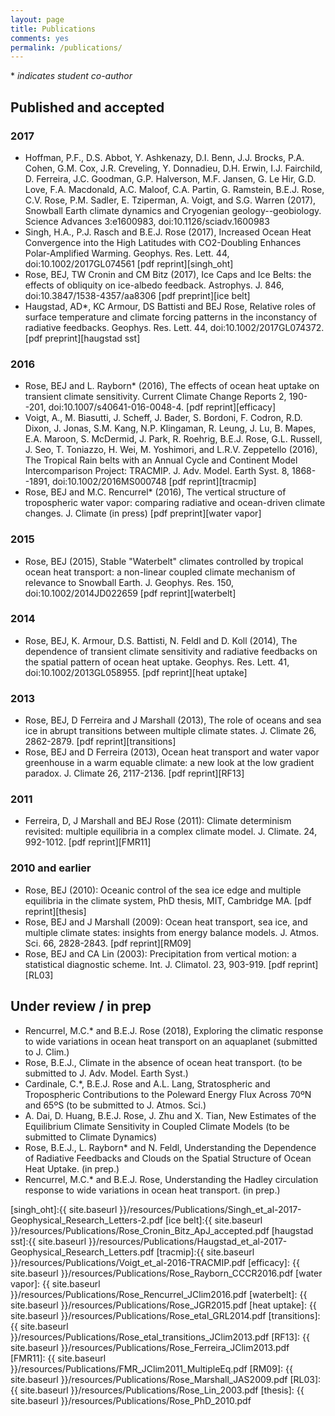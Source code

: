 ```yaml
---
layout: page
title: Publications
comments: yes
permalink: /publications/
---
```


\* *indicates student co-author*

## Published and accepted

### 2017
- Hoffman, P.F., D.S. Abbot, Y. Ashkenazy, D.I. Benn, J.J. Brocks, P.A. Cohen, G.M.
  Cox, J.R. Creveling, Y. Donnadieu, D.H. Erwin, I.J. Fairchild, D.
  Ferreira, J.C. Goodman, G.P. Halverson, M.F. Jansen, G. Le Hir, G.D.
  Love, F.A. Macdonald, A.C. Maloof, C.A. Partin, G. Ramstein, B.E.J.
  Rose, C.V. Rose, P.M. Sadler, E. Tziperman, A. Voigt, and S.G. Warren (2017),
  Snowball Earth climate dynamics and Cryogenian geology--geobiology.
  Science Advances 3:e1600983, doi:10.1126/sciadv.1600983
- Singh, H.A., P.J. Rasch and B.E.J. Rose (2017), Increased Ocean Heat Convergence into the High Latitudes with CO2-Doubling Enhances Polar-Amplified Warming. Geophys. Res. Lett. 44, doi:10.1002/2017GL074561 [pdf reprint][singh_oht]
- Rose, BEJ, TW Cronin and CM Bitz (2017), Ice Caps and Ice Belts: the effects of obliquity on ice-albedo feedback. Astrophys. J. 846, doi:10.3847/1538-4357/aa8306 [pdf preprint][ice belt]
- Haugstad, AD*, KC Armour, DS Battisti and BEJ Rose, Relative roles of surface temperature and climate forcing patterns in the inconstancy of radiative feedbacks. Geophys. Res. Lett. 44, doi:10.1002/2017GL074372. [pdf preprint][haugstad sst]

### 2016

- Rose, BEJ and L. Rayborn* (2016), The effects of ocean heat uptake on transient climate sensitivity. Current Climate Change Reports 2, 190--201, doi:10.1007/s40641-016-0048-4. [pdf reprint][efficacy]
- Voigt, A., M. Biasutti, J. Scheff, J. Bader, S. Bordoni, F. Codron, R.D. Dixon, J. Jonas, S.M. Kang, N.P. Klingaman, R. Leung, J. Lu, B. Mapes, E.A. Maroon, S. McDermid, J. Park, R. Roehrig, B.E.J. Rose, G.L. Russell, J. Seo, T. Toniazzo, H. Wei, M. Yoshimori, and L.R.V. Zeppetello (2016), The Tropical Rain belts with an Annual Cycle and Continent Model Intercomparison Project: TRACMIP. J. Adv. Model. Earth Syst. 8, 1868--1891, doi:10.1002/2016MS000748 [pdf reprint][tracmip]
- Rose, BEJ and M.C. Rencurrel* (2016), The vertical structure of tropospheric water vapor: comparing radiative and ocean-driven climate changes. J. Climate (in press) [pdf preprint][water vapor]

### 2015

- Rose, BEJ (2015), Stable "Waterbelt" climates controlled by tropical ocean heat transport: a non-linear coupled climate mechanism of relevance to Snowball Earth. J. Geophys. Res. 150, doi:10.1002/2014JD022659 [pdf reprint][waterbelt]

### 2014

- Rose, BEJ, K. Armour, D.S. Battisti, N. Feldl and D. Koll (2014), The dependence of transient climate sensitivity and radiative feedbacks on the spatial pattern of ocean heat uptake. Geophys. Res. Lett. 41, doi:10.1002/2013GL058955. [pdf reprint][heat uptake]

### 2013

- Rose, BEJ, D Ferreira and J Marshall (2013), The role of oceans and sea ice in abrupt transitions between multiple climate states.  J. Climate 26, 2862-2879. [pdf reprint][transitions]
- Rose, BEJ and D Ferreira (2013), Ocean heat transport and water vapor greenhouse in a warm equable climate: a new look at the low gradient paradox.  J. Climate 26, 2117-2136. [pdf reprint][RF13]

### 2011

- Ferreira, D, J Marshall and BEJ Rose (2011): Climate determinism revisited: multiple equilibria in a complex climate model.  J. Climate. 24, 992-1012. [pdf reprint][FMR11]

### 2010 and earlier

- Rose, BEJ (2010): Oceanic control of the sea ice edge and multiple equilibria in the climate system, PhD thesis, MIT, Cambridge MA. [pdf reprint][thesis]
- Rose, BEJ and J Marshall (2009): Ocean heat transport, sea ice, and multiple climate states: insights from energy balance models.  J. Atmos. Sci. 66, 2828-2843. [pdf reprint][RM09]
- Rose, BEJ and CA Lin (2003): Precipitation from vertical motion: a statistical diagnostic scheme.  Int. J. Climatol. 23, 903-919. [pdf reprint][RL03]

## Under review / in prep

- Rencurrel, M.C.* and B.E.J. Rose (2018), Exploring the climatic response to wide variations in ocean heat transport on an aquaplanet (submitted to J. Clim.)
- Rose, B.E.J., Climate in the absence of ocean heat transport. (to be submitted to J. Adv. Model. Earth
  Syst.)
- Cardinale, C.*, B.E.J. Rose and A.L. Lang, Stratospheric and Tropospheric Contributions to the Poleward Energy Flux Across 70ºN and 65ºS (to be submitted to J. Atmos. Sci.)
- A. Dai, D. Huang, B.E.J. Rose, J. Zhu and X. Tian, New Estimates of the Equilibrium Climate Sensitivity in Coupled Climate Models (to be submitted to Climate Dynamics)
- Rose, B.E.J., L. Rayborn* and N. Feldl, Understanding the Dependence of Radiative Feedbacks and Clouds on the Spatial Structure of Ocean Heat Uptake. (in prep.)
- Rencurrel, M.C.* and B.E.J. Rose, Understanding the Hadley circulation response to wide variations in ocean heat transport. (in prep.)


[singh_oht]:{{ site.baseurl }}/resources/Publications/Singh_et_al-2017-Geophysical_Research_Letters-2.pdf
[ice belt]:{{ site.baseurl }}/resources/Publications/Rose_Cronin_Bitz_ApJ_accepted.pdf
[haugstad sst]:{{ site.baseurl }}/resources/Publications/Haugstad_et_al-2017-Geophysical_Research_Letters.pdf
[tracmip]:{{ site.baseurl }}/resources/Publications/Voigt_et_al-2016-TRACMIP.pdf
[efficacy]: {{ site.baseurl }}/resources/Publications/Rose_Rayborn_CCCR2016.pdf
[water vapor]: {{ site.baseurl }}/resources/Publications/Rose_Rencurrel_JClim2016.pdf
[waterbelt]: {{ site.baseurl }}/resources/Publications/Rose_JGR2015.pdf
[heat uptake]: {{ site.baseurl }}/resources/Publications/Rose_etal_GRL2014.pdf
[transitions]: {{ site.baseurl }}/resources/Publications/Rose_etal_transitions_JClim2013.pdf
[RF13]: {{ site.baseurl }}/resources/Publications/Rose_Ferreira_JClim2013.pdf
[FMR11]: {{ site.baseurl }}/resources/Publications/FMR_JClim2011_MultipleEq.pdf
[RM09]: {{ site.baseurl }}/resources/Publications/Rose_Marshall_JAS2009.pdf
[RL03]: {{ site.baseurl }}/resources/Publications/Rose_Lin_2003.pdf
[thesis]: {{ site.baseurl }}/resources/Publications/Rose_PhD_2010.pdf
